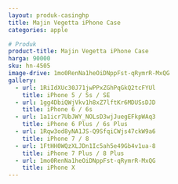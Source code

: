```yaml
---
layout: produk-casinghp
title: Majin Vegetta iPhone Case
categories: apple

# Produk
product-title: Majin Vegetta iPhone Case
harga: 90000
sku: hn-4505
image-drive: 1mo0RenNa1heOiDNppFst-qRymrR-MxQG
gallery:
  - url: 1RiIdXUc30J71jwPPxZGhPqGkQ2tcFYUl
    title: iPhone 5 / 5s / SE
  - url: 1gg4DbiQWjVkv1h8xZ7lftKr6MDUSsDJD
    title: iPhone 6 / 6s
  - url: 1a1icr7UbJWY_NOLsD3wjJuegEFkpWAq3
    title: iPhone 6 Plus / 6s Plus
  - url: 1Rqw3od8yNA1JS-Q9SfqiCWjs47ckW9a6
    title: iPhone 7 / 8
  - url: 1FtHH0WQzXLJDn1Ic5ah5e49Gb4v1ua-8
    title: iPhone 7 Plus / 8 Plus
  - url: 1mo0RenNa1heOiDNppFst-qRymrR-MxQG
    title: iPhone X
---
```

